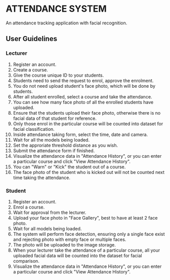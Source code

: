# ATTENDANCE SYSTEM
An attendance tracking application with facial recognition.

## User Guidelines
### Lecturer
1. Register an account.
2. Create a course.
3. Give the course unique ID to your students.
4. Students need to send the request to enrol, approve the enrolment.
5. You do not need upload student's face photo, which will be done by students.
6. After all student enrolled, select a course and take the attendance.
7. You can see how many face photo of all the enrolled students have uploaded.
8. Ensure that the students upload their face photo, otherwise there is no facial data of that student for reference.
9. Only those enrol in the particular course will be counted into dataset for facial classification.
10. Inside attendance taking form, select the time, date and camera.
11. Wait for all the models being loaded.
12. Set the approriate threshold distance as you wish.
13. Submit the attendance form if finished.
14. Visualize the attendance data in "Attendance History", or you can enter a particular course and click "View Attendance History".
15. You can "Warn" or "Kick" the student out of a course.
16. The face photo of the student who is kicked out will not be counted next time taking the attendance.

### Student
1. Register an account.
2. Enrol a course.
3. Wait for approval from the lecturer.
4. Upload your face photo in "Face Gallery", best to have at least 2 face photo.
5. Wait for all models being loaded.
6. The system will perform face detection, ensuring only a single face exist and rejecting photo with empty face or multiple faces.
7. The photo will be uploaded to the image storage.
8. When your lecturer take the attendance of a particular course, all your uploaded facial data will be counted into the dataset for facial comparison.
9. Visualize the attendance data in "Attendance History", or you can enter a particular course and click "View Attendance History".
